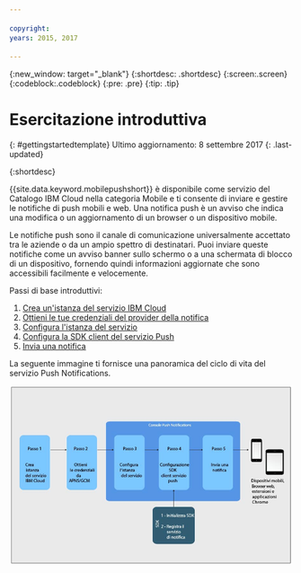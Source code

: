 ```yaml
---

copyright:
years: 2015, 2017

---
```


{:new_window: target="_blank"}
{:shortdesc: .shortdesc}
{:screen:.screen}
{:codeblock:.codeblock}
{:pre: .pre}
{:tip: .tip}

# Esercitazione introduttiva
{: #gettingstartedtemplate}
Ultimo aggiornamento: 8 settembre 2017
{: .last-updated}

{:shortdesc}

{{site.data.keyword.mobilepushshort}} è disponibile come servizio del Catalogo IBM Cloud nella categoria Mobile e ti consente di inviare e gestire le notifiche di push mobili e web. Una notifica push è un avviso che indica una modifica o un aggiornamento di un browser o un dispositivo mobile.

Le notifiche push sono il canale di comunicazione universalmente accettato tra le aziende o da un ampio spettro di destinatari. Puoi inviare queste notifiche come un avviso banner sullo schermo o a una schermata di blocco di un dispositivo, fornendo quindi informazioni aggiornate che sono accessibili facilmente e velocemente.  

Passi di base introduttivi:

1. [Crea un'istanza del servizio IBM Cloud](/docs/services/mobilepush/push_step_prereq.html)
1. [Ottieni le tue credenziali del provider della notifica](/docs/services/mobilepush/push_step_1.html)
1. [Configura l'istanza del servizio](/docs/services/mobilepush/push_step_2.html)
1. [Configura la SDK client del servizio Push](/docs/services/mobilepush/push_step_3.html)
1. [Invia una notifica](/docs/services/mobilepush/push_step_4.html)

La seguente immagine ti fornisce una panoramica del ciclo di vita del servizio Push Notifications.

![Panoramica Push](images/push_notification_lifecycle.jpg)


  












